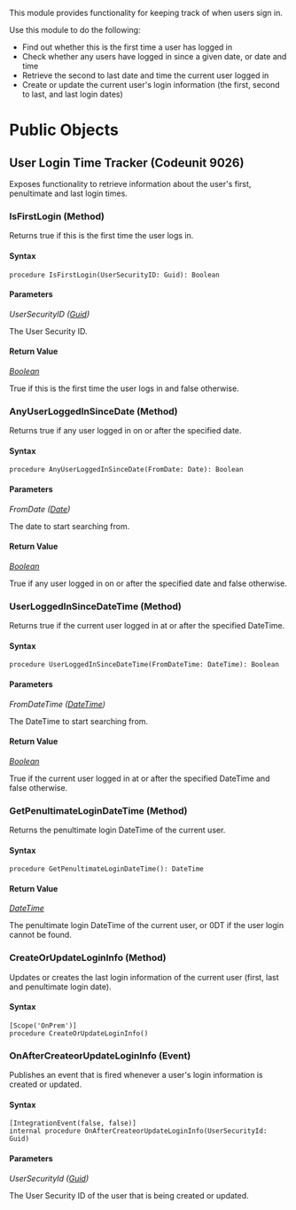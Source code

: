 This module provides functionality for keeping track of when users sign in.

Use this module to do the following:
- Find out whether this is the first time a user has logged in
- Check whether any users have logged in since a given date, or date and time
- Retrieve the second to last date and time the current user logged in
- Create or update the current user's login information (the first, second to last, and last login dates)

# Public Objects
## User Login Time Tracker (Codeunit 9026)

 Exposes functionality to retrieve information about the user's first, penultimate and last login times.
 

### IsFirstLogin (Method) <a name="IsFirstLogin"></a> 

 Returns true if this is the first time the user logs in.
 

#### Syntax
```
procedure IsFirstLogin(UserSecurityID: Guid): Boolean
```
#### Parameters
*UserSecurityID ([Guid](https://go.microsoft.com/fwlink/?linkid=2210122))* 

The User Security ID.

#### Return Value
*[Boolean](https://go.microsoft.com/fwlink/?linkid=2209954)*

True if this is the first time the user logs in and false otherwise.
### AnyUserLoggedInSinceDate (Method) <a name="AnyUserLoggedInSinceDate"></a> 

 Returns true if any user logged in on or after the specified date.
 

#### Syntax
```
procedure AnyUserLoggedInSinceDate(FromDate: Date): Boolean
```
#### Parameters
*FromDate ([Date](https://go.microsoft.com/fwlink/?linkid=2210124))* 

The date to start searching from.

#### Return Value
*[Boolean](https://go.microsoft.com/fwlink/?linkid=2209954)*

True if any user logged in on or after the specified date and false otherwise.
### UserLoggedInSinceDateTime (Method) <a name="UserLoggedInSinceDateTime"></a> 

 Returns true if the current user logged in at or after the specified DateTime.
 

#### Syntax
```
procedure UserLoggedInSinceDateTime(FromDateTime: DateTime): Boolean
```
#### Parameters
*FromDateTime ([DateTime](https://go.microsoft.com/fwlink/?linkid=2210239))* 

The DateTime to start searching from.

#### Return Value
*[Boolean](https://go.microsoft.com/fwlink/?linkid=2209954)*

True if the current user logged in at or after the specified DateTime and false otherwise.
### GetPenultimateLoginDateTime (Method) <a name="GetPenultimateLoginDateTime"></a> 

 Returns the penultimate login DateTime of the current user.
 

#### Syntax
```
procedure GetPenultimateLoginDateTime(): DateTime
```
#### Return Value
*[DateTime](https://go.microsoft.com/fwlink/?linkid=2210239)*

The penultimate login DateTime of the current user, or 0DT if the user login cannot be found.
### CreateOrUpdateLoginInfo (Method) <a name="CreateOrUpdateLoginInfo"></a> 

 Updates or creates the last login information of the current user (first, last and penultimate login date).
 

#### Syntax
```
[Scope('OnPrem')]
procedure CreateOrUpdateLoginInfo()
```
### OnAfterCreateorUpdateLoginInfo (Event) <a name="OnAfterCreateorUpdateLoginInfo"></a> 

 Publishes an event that is fired whenever a user's login information is created or updated.
 

#### Syntax
```
[IntegrationEvent(false, false)]
internal procedure OnAfterCreateorUpdateLoginInfo(UserSecurityId: Guid)
```
#### Parameters
*UserSecurityId ([Guid](https://go.microsoft.com/fwlink/?linkid=2210122))* 

The User Security ID of the user that is being created or updated.

